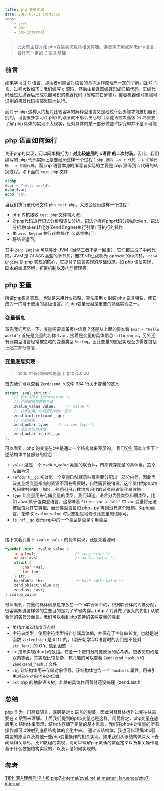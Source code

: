 ```yaml
---
title: php 变量实现
date: 2017-05-11 14:01:26
tags:
    - zval
    - php
    - php-internal
---
```

> 此文章主要介绍 php变量实现及其相关原理。读者需了解或熟悉php语言，最好有一定的 C 语言基础

<!-- more -->

## 前言
如果学习过 C 语言，那读者可能会对语言的基本运作原理有一定的了解。就 C 而言，过程大致如下：我们编写 c 源码，然后由编译器编译形成汇编代码，汇编代码经过汇编器后形成机器可识的机器代码（省略其它步骤）。接着机器便可按照可识别的机器代码按部就班地执行。

而对于 php 这种入门相对比较容易的解释型语言又是经过什么步骤才能被机器识别的，可能很多学习过 php 的读者就不那么关心的（毕竟语言太高级 :-)
尽管要了解 php 具体的实现不太现实，但对具体的某一部分做些许探究却并不是不可能

## php 语言如何运行
关于php的实现，可以简单概括为：**对比较底层的 c语言 的二次封装**。因此，我们编写的 php 代码实际上是要经历这样一个过程：`php 源码 --> c 代码 --> 汇编代码 --> 机器代码`。而 php 语言本身的编写者实现的主要是 php 源码到 c 代码的转换过程。如下面的 `test.php` 文件：
```php
<?php
$var = "hello world";
echo $var;
echo "\n";
```
当我们执行该代码文件 `php test.php`。大致会经历这样一个过程：
- php 内核接收 `test.php` 文件输入流，
- 对php代码进行词法分析和语法分析，词法分析将php代码分割成token，语法分析将token转化为 Zend Engine(执行引擎) 可执行的操作
- 由 `zend Engine` 执行这些操作（c语言执行）。
- 将结果返回。

其中 `Zend Engine` 可以类比 JVM（当然二者不是一回事），它们都生成了中间代码，JVM 是 CLASS 类型的字节码，而ZEND生成称为 opcode 的中间码。
`Zend Engine` 是 php 实现的核心，它提供了语言实现的基础设施，如 php 语法实现，脚本的编译环境，扩展机制以及内存管理等。

## php 变量
所谓php语言实现，也就是采用什么策略、算法来用 c 封装 php 语言特性，使它成为一门易于使用的高级语言。而php变量无疑是重要的基础实现之一。

### 变量信息
首先我们回忆一下，变量需要具备哪些信息？还是从上面的脚本看 `$var = "hello world";` 首先是变量的名称 `$var`，接着是变量的具体信息 `hello world`，另外还有弱类型语言经常被忽略的变量类型 `String`。因此变量的底层实现至少需要包括上述三部分信息。

### 变量底层实现
> note: 所有c源码都是基于 php-5.6.30

首先我们可以查看 `Zend/zend.h` 文件 334 行关于变量的定义
```c
struct _zval_struct {
    /* Variable information */
    // 存储值信息的联合体
    zvalue_value value;     /* value */
    // 技术引用。垃圾回收机制一部分
    zend_uint refcount__gc;
    // 变量类型
    zend_uchar type;    /* active type */
    // 是否为引用类型
    zend_uchar is_ref__gc;
};
```
可以看到，php 的变量在c中是通过一个结构体来表示的。
我们分别简单介绍下上述结构体中各部分的信息
- `value` 这是一个 zvalue_value 类型的联合体，用来保存变量的具体值。这个后面再说
- `refcount__gc` 初始化一个变量自然就意味着需要分配出一部分内存，因此当该变量或变量指向的资源不再被需要时，自然需要被销毁。这个值作为php垃圾回收机制的一部分。熟悉引用计数垃圾回收的读者应该很容易理解。
- `type` 此变量用来存储变量的类型。我们知道，语言分为强类型和弱类型，比如 Java 属于强类型语言，这意味着 `String var = "abc"` 中 `var` 变量将无法被赋值为其它类型，而弱类型语言如 php，py 等则没有这个限制。对php而言，在修改 `zvalue_value` 时只要相应地修改此变量的值即可。
- `is_ref__gc` 表示php中的一个类型是否是引用类型

<br>

接下来我们看下 `zvalue_value` 的具体实现，还是先看源码
```c
typedef union _zvalue_value {
    long lval;                  /* long value */
    double dval;                /* double value */
    struct {
        char *val;
        int len;
    } str;
    HashTable *ht;              /* hash table value */
    zend_object_value obj;
    zend_ast *ast;
} zvalue_value;
```
可以看到，变量的具体信息是存放在一个 c联合体中的，根据联合体的内存分配，很容易知道这样做的主要目的是为了节省内存。(php 7 对此做了很大的优化)
从联合体的各部分而言，我们可以看到php支持的各种变量的类型
- 单精度和双精度浮点型
- 字符串类型：使用字符类型指针存储具体值，并保存了字符串长度，也就是说函数 `strlen(str)` 是 `O(1)` 的。（刚开始学习C语言时的我们是不是对 `str_len()` 的 *O(n)* 感到困惑 :-)
- `ht` 用来实现php中的数组。它是一个使用分离链表法的哈希表。链表使用的是双向链表。其实现比较复杂，有兴趣的可以查看 `Zend/zend_hash.h` 和 `Zend/zend_hash.c` 文件
- `obj` 该结构体用来存储对象信息。该结构体包含一个 `handlers` 属性，用来引用对象在对象池中的位置。
- `ast` php 的抽象语法树，此处的具体作用暂时还没搞懂（zend.ast.h）

## 总结
php 作为一门高级语言，底层是对 c 语言的封装，因此对其具体运作过程往往需要在 c 层面来理解。上面我们提到的php变量也是这样，简而言之，php变量在底层用 c 结构体来表示，结构体存储了变量的基本信息，我们在php中对变量的所有操作都可以映射到底层结构体的变化中来。
通过该结构体，我也可以理解php弱类型的原理以及其他一些php变量操作的相关实现。如果我们从该结构体深入下去阅读相关源码，比如数组的实现，则可以理解php灵活的数组定义以及相关操作是基于什么数据结构实现的，以及，是如何实现的。

## 参考
[TIPI: 深入理解PHP内核][2]
[php7-internal/zval.md at master · laruence/php7-internal][1]

[1]: https://github.com/laruence/php7-internal/blob/master/zval.md
[2]: http://www.php-internals.com/book/?p=chapt03/03-01-00-variables-structure

